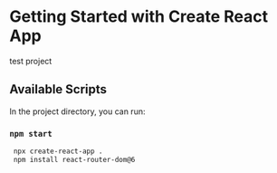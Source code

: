 # Getting Started with Create React App

test project

## Available Scripts

In the project directory, you can run:

### `npm start`
``` bash
 npx create-react-app .
 npm install react-router-dom@6
```